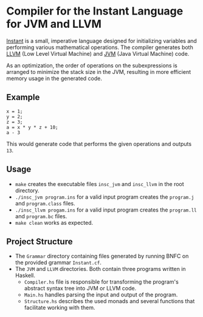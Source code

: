 # Compiler for the Instant Language for JVM and LLVM

[Instant](https://www.mimuw.edu.pl/~ben/Zajecia/Mrj2023/instant-en.html) is a small, imperative language designed for initializing variables and performing various mathematical operations. The compiler generates both [LLVM](https://en.wikipedia.org/wiki/LLVM) (Low Level Virtual Machine) and [JVM](https://en.wikipedia.org/wiki/Java_virtual_machine) (Java Virtual Machine) code.

As an optimization, the order of operations on the subexpressions is arranged to minimize the stack size in the JVM, resulting in more efficient memory usage in the generated code.

## Example
```
x = 1;
y = 2;
z = 3;
a = x * y * z + 10;
a - 3
```
This would generate code that performs the given operations and outputs `13`.

## Usage

* `make` creates the executable files `insc_jvm` and `insc_llvm` in the root directory.
* `./insc_jvm program.ins` for a valid input program creates the `program.j` and `program.class` files.
* `./insc_llvm progam.ins` for a valid input program creates the `program.ll` and `program.bc` files.
* `make clean` works as expected.

## Project Structure

* The `Grammar` directory containing files generated by running BNFC on the provided grammar `Instant.cf`.
* The `JVM` and `LLVM` directories. Both contain three programs written in Haskell.
  - `Compiler.hs` file is responsible for transforming the program's abstract syntax tree into JVM or LLVM code.
  - `Main.hs` handles parsing the input and output of the program.
  - `Structure.hs` describes the used monads and several functions that facilitate working with them.
